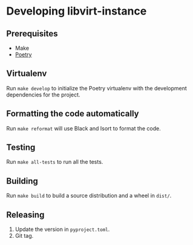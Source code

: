 # Developing libvirt-instance


## Prerequisites

- Make
- [Poetry](https://python-poetry.org/)


## Virtualenv

Run `make develop` to initialize the Poetry virtualenv with the development
dependencies for the project.


## Formatting the code automatically

Run `make reformat` will use Black and Isort to format the code.


## Testing

Run `make all-tests` to run all the tests.


## Building

Run `make build` to build a source distribution and a wheel in `dist/`.


## Releasing

1. Update the version in `pyproject.toml`.
2. Git tag.
